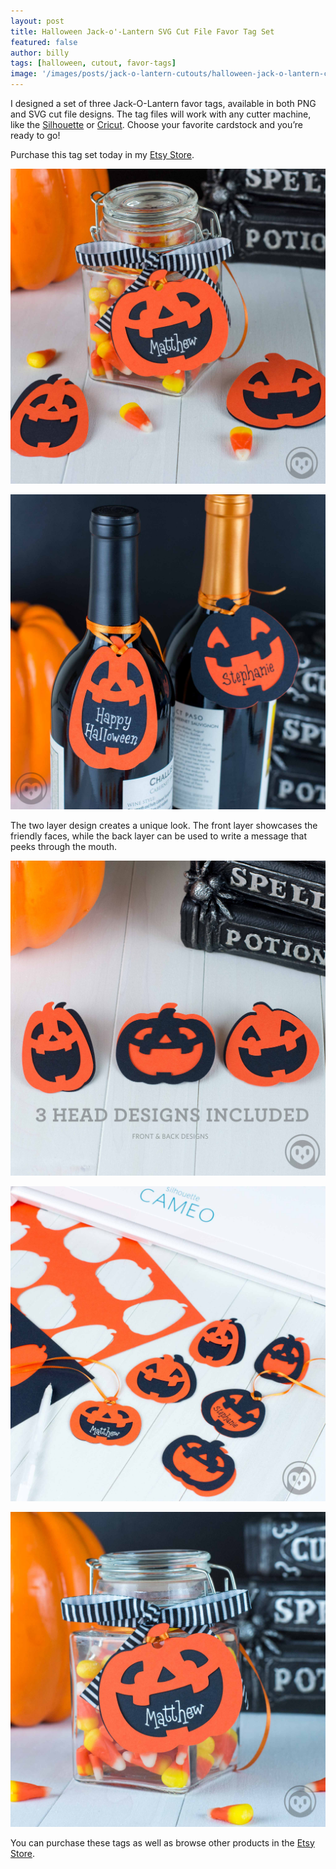 ```yaml
---
layout: post
title: Halloween Jack-o'-Lantern SVG Cut File Favor Tag Set
featured: false
author: billy
tags: [halloween, cutout, favor-tags]
image: '/images/posts/jack-o-lantern-cutouts/halloween-jack-o-lantern-cut-file-svg-favor-tags-main.jpg'
---
```

<div style="display:none;">
  <img src="/images/posts/jack-o-lantern-cutouts/halloween-jack-o-lantern-cut-file-svg-favor-tags-pin.jpg" alt="Halloween Jack-o'-Lantern SVG Cut File Favor Tag Set">
</div>

I designed a set of three Jack-O-Lantern favor tags, available in both PNG and SVG cut file designs. The tag files will work with any cutter machine, like the <a href="https://www.amazon.com/gp/product/B01I51ME1S/ref=as_li_tl?ie=UTF8&camp=1789&creative=9325&creativeASIN=B01I51ME1S&linkCode=as2&tag=owlhouse-20&linkId=83cf4e9239aaea2806d75563c1f3a6b2">Silhouette</a> or <a href="https://www.amazon.com/gp/product/B00TTESL18/ref=as_li_tl?ie=UTF8&camp=1789&creative=9325&creativeASIN=B00TTESL18&linkCode=as2&tag=owlhouse-20&linkId=146ec18368e74427dca9f86174b272d1">Cricut</a>. Choose your favorite cardstock and you’re ready to go!

Purchase this tag set today in my <a href="https://www.etsy.com/listing/555138173/" target="_blank" alt="Etsy Store">Etsy Store</a>.

![Halloween Jack-o'-Lantern SVG Cut File Favor Tag Set](/images/posts/jack-o-lantern-cutouts/halloween-jack-o-lantern-cut-file-svg-favor-tags_01.jpg)

![Halloween Jack-o'-Lantern SVG Cut File Favor Tag Set](/images/posts/jack-o-lantern-cutouts/halloween-jack-o-lantern-cut-file-svg-favor-tags_wine.jpg)

The two layer design creates a unique look. The front layer showcases the friendly faces, while the back layer can be used to write a message that peeks through the mouth.

![Halloween Jack-o'-Lantern SVG Cut File Favor Tag Set](/images/posts/jack-o-lantern-cutouts/halloween-jack-o-lantern-cut-file-svg-favor-tags_02.jpg)

![Halloween Jack-o'-Lantern SVG Cut File Favor Tag Set](/images/posts/jack-o-lantern-cutouts/halloween-jack-o-lantern-cut-file-svg-favor-tags_silhouette.jpg)

![Halloween Jack-o'-Lantern SVG Cut File Favor Tag Set](/images/posts/jack-o-lantern-cutouts/halloween-jack-o-lantern-cut-file-svg-favor-tags_03.jpg)

You can purchase these tags as well as browse other products in the
<a href="https://www.etsy.com/listing/555138173/" target="_blank" alt="Etsy Store">Etsy Store</a>.
